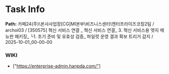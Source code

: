 # Task Info

**Path:** 카페24(주)\본사사업장\[CG]MI본부\비즈니스센터\엔터프라이즈코칭2팀 / archoi03 / [350575] 혁신 서비스 연결 _ 혁신 서비스 연결_ 3. 혁신 서비스용 엣지 메뉴판 패키징_ └1. 초기 준비 및 유효성 검증_ 파일럿 운영 결과 확보 트리거 감지 / 2025-10-01_00-00-00

### WIKI
- ["https://enterprise-admin.hanpda.com/"]

